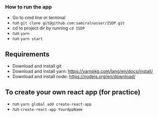 ### How to run the app

- Go to cmd line or terminal
- run `git clone git@github.com:samiralnasser/ISDP.git`
- cd to project dir by running `cd ISDP`
- run `yarn`
- run `yarn start`

## Requirements
- Download and install git
- Download and install yarn: https://yarnpkg.com/lang/en/docs/install/
- Download and install node: https://nodejs.org/en/download/

## To create your own react app (for practice)
- run `yarn global add create-react-app`
- run `create-react-app YourAppName`
